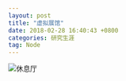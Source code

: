 ```yaml
---
layout: post
title: "虚拟展馆"
date: 2018-02-28 16:40:43 +0800
categories: 研究生涯
tag: Node
---
```


<img src="/_Photo/xiuxiting.gif" alt="休息厅">

